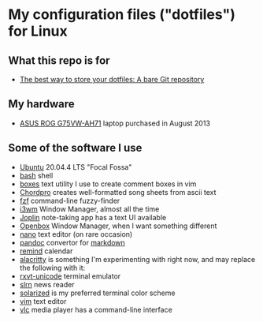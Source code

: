 # My configuration files ("dotfiles") for Linux

## What this repo is for
- [The best way to store your dotfiles: A bare Git repository](https://www.atlassian.com/git/tutorials/dotfiles)

## My hardware
- [ASUS ROG G75VW-AH71](https://rog.asus.com/articles/hands-on/asus-g75vw-gaming-laptop-overview/) laptop purchased in August 2013

## Some of the software I use
- [Ubuntu](https://ubuntu.com/download/desktop) 20.04.4 LTS "Focal Fossa"
- [bash](https://www.gnu.org/software/bash/) shell
- [boxes](https://boxes.thomasjensen.com/) text utility I use to create comment boxes in vim
- [Chordpro](https://www.chordpro.org/chordpro/) creates well-formatted song sheets from ascii text
- [fzf](https://github.com/junegunn/fzf) command-line fuzzy-finder
- [i3wm](https://i3wm.org/) Window Manager, almost all the time
- [Joplin](https://joplinapp.org/) note-taking app has a text UI available
- [Openbox](http://openbox.org/wiki/Main_Page) Window Manager, when I want something different
- [nano](https://www.nano-editor.org/) text editor (on rare occasion)
- [pandoc](https://pandoc.org/) convertor for [markdown](https://daringfireball.net/projects/markdown/)
- [remind](https://dianne.skoll.ca/projects/remind/) calendar
- [alacritty](https://alacritty.org/) is something I'm experimenting with right now, and may replace the following with it:
- [rxvt-unicode](http://software.schmorp.de/pkg/rxvt-unicode.html) terminal emulator
- [slrn](https://slrn.info/) news reader
- [solarized](https://ethanschoonover.com/solarized/) is my preferred terminal color scheme
- [vim](https://www.vim.org/) text editor
- [vlc](https://www.videolan.org/) media player has a command-line interface
